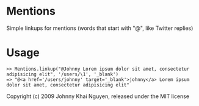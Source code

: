 # Mentions

Simple linkups for mentions (words that start with "@", like Twitter replies)

# Usage

    >> Mentions.linkup("@Johnny Lorem ipsum dolor sit amet, consectetur adipisicing elit", '/users/\1', '_blank')
    => "@<a href='/users/johnny' target='_blank'>johnny</a> Lorem ipsum dolor sit amet, consectetur adipisicing elit"  

Copyright (c) 2009 Johnny Khai Nguyen, released under the MIT license
